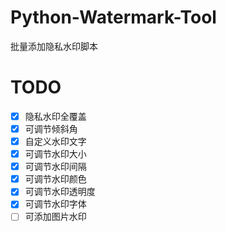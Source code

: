 # Python-Watermark-Tool

批量添加隐私水印脚本

# TODO

- [x] 隐私水印全覆盖
- [x] 可调节倾斜角
- [x] 自定义水印文字
- [x] 可调节水印大小
- [x] 可调节水印间隔
- [x] 可调节水印颜色
- [x] 可调节水印透明度
- [x] 可调节水印字体
- [ ] 可添加图片水印
